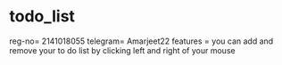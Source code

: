 # todo_list
reg-no= 2141018055
telegram= Amarjeet22
features = you can add and remove your to do list by clicking left and right of your mouse 
